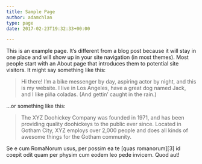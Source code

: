 ```yaml
---
title: Sample Page
author: adamchlan
type: page
date: 2017-02-23T19:32:33+00:00

---
```

This is an example page. It&#8217;s different from a blog post because it will stay in one place and will show up in your site navigation (in most themes). Most people start with an About page that introduces them to potential site visitors. It might say something like this:

> Hi there! I&#8217;m a bike messenger by day, aspiring actor by night, and this is my website. I live in Los Angeles, have a great dog named Jack, and I like pi&#241;a coladas. (And gettin&#8217; caught in the rain.)

&#8230;or something like this:

> The XYZ Doohickey Company was founded in 1971, and has been providing quality doohickeys to the public ever since. Located in Gotham City, XYZ employs over 2,000 people and does all kinds of awesome things for the Gotham community.

Se e cum RomaNorum usus, per possim ea te [quas romanorum][3] id coepit odit quam per physim cum eodem leo pede invicem. Quod aut!

 [1]: http://forhugo.dev/admin/